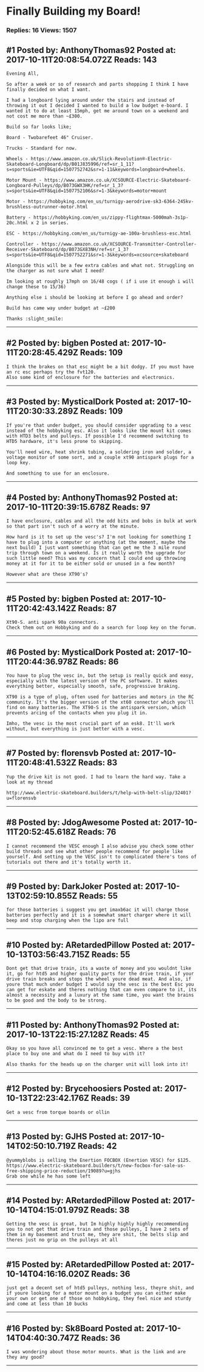 # Finally Building my Board!

### Replies: 16 Views: 1507

## \#1 Posted by: AnthonyThomas92 Posted at: 2017-10-11T20:08:54.072Z Reads: 143

```
Evening All,

So after a week or so of research and parts shopping I think I have finally decided on what I want.

I had a longboard lying around under the stairs and instead of throwing it out I decided I wanted to build a low budget e-board. I wanted it to do at least 15mph, get me around town on a weekend and not cost me more than ~£300. 

Build so far looks like;

Board - Twobarefeet 46" Cruiser.

Trucks - Standard for now.

Wheels - https://www.amazon.co.uk/Slick-Revolution®-Electric-Skateboard-Longboard/dp/B01J835996/ref=sr_1_11?s=sports&ie=UTF8&qid=1507752742&sr=1-11&keywords=longboard+wheels.

Motor Mount - https://www.amazon.co.uk/XCSOURCE-Electric-Skateboard-Longboard-Pulleys/dp/B073GWX3HK/ref=sr_1_3?s=sports&ie=UTF8&qid=1507752106&sr=1-3&keywords=motor+mount

Motor - https://hobbyking.com/en_us/turnigy-aerodrive-sk3-6364-245kv-brushless-outrunner-motor.html

Battery - https://hobbyking.com/en_us/zippy-flightmax-5000mah-3s1p-20c.html x 2 in series.

ESC - https://hobbyking.com/en_us/turnigy-ae-100a-brushless-esc.html

Controller - https://www.amazon.co.uk/XCSOURCE-Transmitter-Controller-Receiver-Skateboard/dp/B073GX83NH/ref=sr_1_3?s=sports&ie=UTF8&qid=1507752271&sr=1-3&keywords=xcsource+skateboard

Alongside this will be a few extra cables and what not. Struggling on the charger as not sure what I need?

Im looking at roughly 17mph on 16/48 cogs ( if i use it enough i will change these to 15/36)

Anything else i should be looking at before I go ahead and order?

Build has came way under budget at ~£200

Thanks :slight_smile:
```

---
## \#2 Posted by: bigben Posted at: 2017-10-11T20:28:45.429Z Reads: 109

```
I think the brakes on that esc might be a bit dodgy. If you must have an rc esc perhaps try the fvt120. 
Also some kind of enclosure for the batteries and electronics.
```

---
## \#3 Posted by: MysticalDork Posted at: 2017-10-11T20:30:33.289Z Reads: 109

```
If you're that under budget, you should consider upgrading to a vesc instead of the hobbyking esc. Also it looks like the mount kit comes with HTD3 belts and pulleys. If possible I'd recommend switching to HTD5 hardware, it's less prone to skipping.

You'll need wire, heat shrink tubing, a soldering iron and solder, a voltage monitor of some sort, and a couple xt90 antispark plugs for a loop key.

And something to use for an enclosure.
```

---
## \#4 Posted by: AnthonyThomas92 Posted at: 2017-10-11T20:39:15.678Z Reads: 97

```
I have enclosure, cables and all the odd bits and bobs in bulk at work so that part isn't such of a worry at the minute.

How hard is it to set up the vesc's? I'm not looking for something I have to plug into a computer or anything (at the moment, maybe the next build) I just want something that can get me the 3 mile round trip through town on a weekend. Is it really worth the upgrade for such little need? This was my concern that I could end up throwing money at it for it to be either sold or unused in a few month?

However what are these XT90's?
```

---
## \#5 Posted by: bigben Posted at: 2017-10-11T20:42:43.142Z Reads: 87

```
Xt90-S. anti spark 90a connectors. 
Check them out on Hobbyking and do a search for loop key on the forum.
```

---
## \#6 Posted by: MysticalDork Posted at: 2017-10-11T20:44:36.978Z Reads: 86

```
You have to plug the vesc in, but the setup is really quick and easy, especially with the latest version of the PC software. It makes everything better, especially smooth, safe, progressive braking.

XT90 is a type of plug, often used for batteries and motors in the RC community. It's the bigger version of the xt60 connector which you'll find on many batteries. The XT90-S is the antispark version, which prevents arcing of the contacts when you plug it in.

Imho, the vesc is the most crucial part of an esk8. It'll work without, but everything is just better with a vesc.
```

---
## \#7 Posted by: florensvb Posted at: 2017-10-11T20:48:41.532Z Reads: 83

```
Yup the drive kit is not good. I had to learn the hard way. Take a look at my thread

http://www.electric-skateboard.builders/t/help-with-belt-slip/32401?u=florensvb
```

---
## \#8 Posted by: JdogAwesome Posted at: 2017-10-11T20:52:45.618Z Reads: 76

```
I cannot recommend the VESC enough I also advise you check some other build threads and see what other people recommend for people like yourself. And setting up the VESC isn't to complicated there's tons of tutorials out there and it's totally worth it.
```

---
## \#9 Posted by: DarkJoker Posted at: 2017-10-13T02:59:10.855Z Reads: 55

```
for those batteries i suggest you get imaxb6ac it will charge those batteries perfectly and it is a somewhat smart charger where it will beep and stop charging when the lipo are full
```

---
## \#10 Posted by: ARetardedPillow Posted at: 2017-10-13T03:56:43.715Z Reads: 55

```
Dont get that drive train, its a waste of money and you wouldnt like it, go for htd5 and higher quality parts for the drive train, if your drive train breaks and stops the wheel youre dead meat. And also, if youre that much under budget I would say the vesc is the best Esc you can get for eskate and theres nothing that can even compare to it, its almost a necessity and a luxury at the same time, you want the brains to be good and the body to be strong.
```

---
## \#11 Posted by: AnthonyThomas92 Posted at: 2017-10-13T22:15:27.128Z Reads: 45

```
Okay so you have all convinced me to get a vesc. Where a the best place to buy one and what do I need to buy with it?

Also thanks for the heads up on the charger unit will look into it!
```

---
## \#12 Posted by: Brycehoosiers Posted at: 2017-10-13T22:23:42.176Z Reads: 39

```
Get a vesc from torque boards or ollin
```

---
## \#13 Posted by: GJHS Posted at: 2017-10-14T02:50:10.719Z Reads: 42

```
@yummyblobs is selling the Enertion FOCBOX (Enertion VESC) for $125. https://www.electric-skateboard.builders/t/new-focbox-for-sale-us-free-shipping-price-reduction/19089?u=gjhs
Grab one while he has some left
```

---
## \#14 Posted by: ARetardedPillow Posted at: 2017-10-14T04:15:01.979Z Reads: 38

```
Getting the vesc is great, but Im highly highly highly recommending you to not get that drive train and those pulleys, I have 2 sets of them in my basement and trust me, they are shit, the belts slip and theres just no grip on the pulleys at all
```

---
## \#15 Posted by: ARetardedPillow Posted at: 2017-10-14T04:16:16.020Z Reads: 36

```
just get a decent set of htd5 pulleys, nothing less, theyre shit, and if youre looking for a motor mount on a budget you can either make your own or get one of those on hobbyking, they feel nice and sturdy and come at less than 10 bucks
```

---
## \#16 Posted by: Sk8Board Posted at: 2017-10-14T04:40:30.747Z Reads: 36

```
I was wondering about those motor mounts. What is the link and are they any good?
```

---
